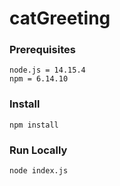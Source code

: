 # catGreeting

### Prerequisites
    node.js = 14.15.4
    npm = 6.14.10

### Install
 ``` npm install ```

### Run Locally

``` node index.js ```